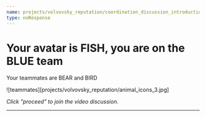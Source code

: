 ```yaml
---
name: projects/volvovsky_reputation/coordination_discussion_introductions_FISH.md
type: noResponse
---
```


# Your avatar is FISH, you are on the BLUE team

Your teammates are BEAR and BIRD

![teammates][projects/volvovsky_reputation/animal_icons_3.jpg]

_Click "proceed" to join the video discussion._

---
